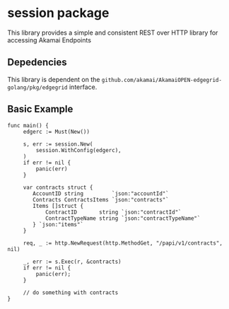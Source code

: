 # session package

This library provides a simple and consistent REST over HTTP library for accessing Akamai Endpoints

## Depedencies 

This library is dependent on the `github.com/akamai/AkamaiOPEN-edgegrid-golang/pkg/edgegrid` interface.

## Basic Example

```
func main() {
     edgerc := Must(New())

     s, err := session.New(
         session.WithConfig(edgerc),
     )
     if err != nil {
         panic(err)
     }

     var contracts struct {
		AccountID string         `json:"accountId"`
		Contracts ContractsItems `json:"contracts"`
        Items []struct {
            ContractID       string `json:"contractId"`
		    ContractTypeName string `json:"contractTypeName"`
        } `json:"items"`
     }

     req, _ := http.NewRequest(http.MethodGet, "/papi/v1/contracts", nil)

     _, err := s.Exec(r, &contracts)
     if err != nil {
         panic(err);
     }

     // do something with contracts
}
        
```